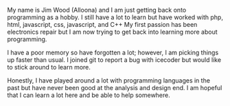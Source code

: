 My name is Jim Wood (Alloona) and I am just getting back onto programming as a hobby. I still have a lot to learn but have worked with php, html, javascript, css, javascript, and C++
My first passion has been electronics repair but I am now trying to get back into learning more about programming. 

I have a poor memory so have forgotten a lot; however, I am picking things up faster than usual. I joined git to report a bug with icecoder but would like to stick around to learn more.

Honestly, I have played around a lot with programming languages in the past but have never been good at the analysis and design end. I am hopeful that I can learn a lot here and be able to help somewhere.
